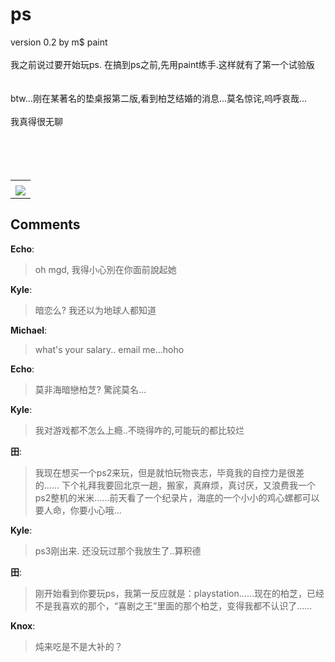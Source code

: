 # ps

<div id="msgcns!9884D0A402622CB2!3434" class="bvMsg"><div>version 0.2 by m$ paint</div>
<div> </div>
<div>我之前说过要开始玩ps. 在搞到ps之前,先用paint练手.这样就有了第一个试验版</div>
<div> </div>
<div> </div>
<div>btw...刚在某著名的垫桌报第二版,看到柏芝结婚的消息...莫名惊诧,呜呼哀哉...</div>
<div> </div>
<div>我真得很无聊</div>
<div> </div>
<div> </div>
<div> </div>
<div> </div></div><table cellspacing="0" border="0"><tr><td></td></tr><tr><td valign="top"><a href="http://byfiles.storage.live.com/y1pOYnTLMJY_RZwC59AGERniwWE-NneOaKOvBTZXTVOt26C_-cx97fg242C8IgE4Jgk1O15YcoF_MY" target="_blank" rel="WLPP;url=http://byfiles.storage.live.com/y1pOYnTLMJY_RZwC59AGERniwWE-NneOaKOvBTZXTVOt26C_-cx97fg242C8IgE4Jgk1O15YcoF_MY;cnsid=cns&#033;9884D0A402622CB2&#033;3435"><img src="http://byfiles.storage.live.com/y1pOYnTLMJY_RZwC59AGERni9Hbu0h0l6aL7KPQddOZ3ZB9NGfC1dZFLSGuinVc8iKflv_tYUXc3Io" border="0" /></a></td></tr></table>

## Comments

**Echo**:
> oh mgd, 我得小心別在你面前說起她

**Kyle**:
> 暗恋么? 我还以为地球人都知道

**Michael**:
> what\'s your salary..
email me...hoho

**Echo**:
> 莫非海暗戀柏芝?
驚詫莫名...

**Kyle**:
> 我对游戏都不怎么上瘾..不晓得咋的,可能玩的都比较烂

**田**:
> 我现在想买一个ps2来玩，但是就怕玩物丧志，毕竟我的自控力是很差的......
下个礼拜我要回北京一趟，搬家，真麻烦，真讨厌，又浪费我一个ps2整机的米米......前天看了一个纪录片，海底的一个小小的鸡心螺都可以要人命，你要小心哦...

**Kyle**:
> ps3刚出来. 还没玩过那个我放生了..算积德

**田**:
> 刚开始看到你要玩ps，我第一反应就是：playstation......现在的柏芝，已经不是我喜欢的那个，“喜剧之王”里面的那个柏芝，变得我都不认识了......

**Knox**:
> 炖来吃是不是大补的？

